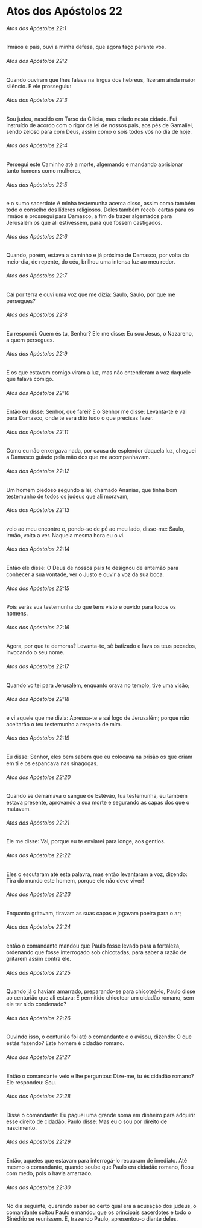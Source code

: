 # Atos dos Apóstolos 22

###### Atos dos Apóstolos 22:1

Irmãos e pais, ouvi a minha defesa, que agora faço perante vós.

###### Atos dos Apóstolos 22:2

Quando ouviram que lhes falava na língua dos hebreus, fizeram ainda maior silêncio. E ele prosseguiu:

###### Atos dos Apóstolos 22:3

Sou judeu, nascido em Tarso da Cilícia, mas criado nesta cidade. Fui instruído de acordo com o rigor da lei de nossos pais, aos pés de Gamaliel, sendo zeloso para com Deus, assim como o sois todos vós no dia de hoje.

###### Atos dos Apóstolos 22:4

Persegui este Caminho até a morte, algemando e mandando aprisionar tanto homens como mulheres,

###### Atos dos Apóstolos 22:5

e o sumo sacerdote é minha testemunha acerca disso, assim como também todo o conselho dos líderes religiosos. Deles também recebi cartas para os irmãos e prossegui para Damasco, a fim de trazer algemados para Jerusalém os que ali estivessem, para que fossem castigados.

###### Atos dos Apóstolos 22:6

Quando, porém, estava a caminho e já próximo de Damasco, por volta do meio-dia, de repente, do céu, brilhou uma intensa luz ao meu redor.

###### Atos dos Apóstolos 22:7

Caí por terra e ouvi uma voz que me dizia: Saulo, Saulo, por que me persegues?

###### Atos dos Apóstolos 22:8

Eu respondi: Quem és tu, Senhor? Ele me disse: Eu sou Jesus, o Nazareno, a quem persegues.

###### Atos dos Apóstolos 22:9

E os que estavam comigo viram a luz, mas não entenderam a voz daquele que falava comigo.

###### Atos dos Apóstolos 22:10

Então eu disse: Senhor, que farei? E o Senhor me disse: Levanta-te e vai para Damasco, onde te será dito tudo o que precisas fazer.

###### Atos dos Apóstolos 22:11

Como eu não enxergava nada, por causa do esplendor daquela luz, cheguei a Damasco guiado pela mão dos que me acompanhavam.

###### Atos dos Apóstolos 22:12

Um homem piedoso segundo a lei, chamado Ananias, que tinha bom testemunho de todos os judeus que ali moravam,

###### Atos dos Apóstolos 22:13

veio ao meu encontro e, pondo-se de pé ao meu lado, disse-me: Saulo, irmão, volta a ver. Naquela mesma hora eu o vi.

###### Atos dos Apóstolos 22:14

Então ele disse: O Deus de nossos pais te designou de antemão para conhecer a sua vontade, ver o Justo e ouvir a voz da sua boca.

###### Atos dos Apóstolos 22:15

Pois serás sua testemunha do que tens visto e ouvido para todos os homens.

###### Atos dos Apóstolos 22:16

Agora, por que te demoras? Levanta-te, sê batizado e lava os teus pecados, invocando o seu nome.

###### Atos dos Apóstolos 22:17

Quando voltei para Jerusalém, enquanto orava no templo, tive uma visão;

###### Atos dos Apóstolos 22:18

e vi aquele que me dizia: Apressa-te e sai logo de Jerusalém; porque não aceitarão o teu testemunho a respeito de mim.

###### Atos dos Apóstolos 22:19

Eu disse: Senhor, eles bem sabem que eu colocava na prisão os que criam em ti e os espancava nas sinagogas.

###### Atos dos Apóstolos 22:20

Quando se derramava o sangue de Estêvão, tua testemunha, eu também estava presente, aprovando a sua morte e segurando as capas dos que o matavam.

###### Atos dos Apóstolos 22:21

Ele me disse: Vai, porque eu te enviarei para longe, aos gentios.

###### Atos dos Apóstolos 22:22

Eles o escutaram até esta palavra, mas então levantaram a voz, dizendo: Tira do mundo este homem, porque ele não deve viver!

###### Atos dos Apóstolos 22:23

Enquanto gritavam, tiravam as suas capas e jogavam poeira para o ar;

###### Atos dos Apóstolos 22:24

então o comandante mandou que Paulo fosse levado para a fortaleza, ordenando que fosse interrogado sob chicotadas, para saber a razão de gritarem assim contra ele.

###### Atos dos Apóstolos 22:25

Quando já o haviam amarrado, preparando-se para chicoteá-lo, Paulo disse ao centurião que ali estava: É permitido chicotear um cidadão romano, sem ele ter sido condenado?

###### Atos dos Apóstolos 22:26

Ouvindo isso, o centurião foi até o comandante e o avisou, dizendo: O que estás fazendo? Este homem é cidadão romano.

###### Atos dos Apóstolos 22:27

Então o comandante veio e lhe perguntou: Dize-me, tu és cidadão romano? Ele respondeu: Sou.

###### Atos dos Apóstolos 22:28

Disse o comandante: Eu paguei uma grande soma em dinheiro para adquirir esse direito de cidadão. Paulo disse: Mas eu o sou por direito de nascimento.

###### Atos dos Apóstolos 22:29

Então, aqueles que estavam para interrogá-lo recuaram de imediato. Até mesmo o comandante, quando soube que Paulo era cidadão romano, ficou com medo, pois o havia amarrado.

###### Atos dos Apóstolos 22:30

No dia seguinte, querendo saber ao certo qual era a acusação dos judeus, o comandante soltou Paulo e mandou que os principais sacerdotes e todo o Sinédrio se reunissem. E, trazendo Paulo, apresentou-o diante deles.

